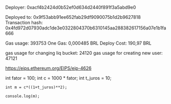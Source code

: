 Deployer: 0xacf4b2424d0b52ef0d634d2440f891f3a5abd9e0

Deployed to: 0x9f53abb91ee652fab29df9090075b1d2b9627818
Transaction hash: 0x4fd972d07930adc1de3e0322804370b6310145aa288382617156a07e1b1fa666


Gas usage: 393753
One Gas: 0,000485 BRL
Deploy Cost: 190,97 BRL

gas usage for changing liq bucket: 24120
gas usage for creating new user: 47121


https://eips.ethereum.org/EIPS/eip-4626

int fator = 100;
    int c = 1000 * fator;
    int t_juros = 10;

    int m = c*((1+t_juros)**2);

    console.log(m);
